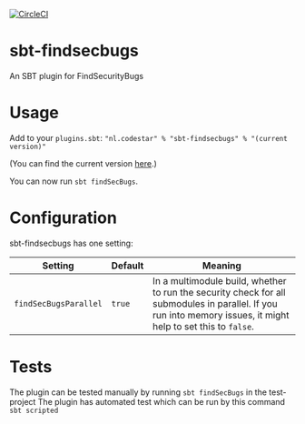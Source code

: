[![CircleCI](https://circleci.com/gh/code-star/sbt-findsecbugs.png)](https://circleci.com/gh/code-star/sbt-findsecbugs)

# sbt-findsecbugs
An SBT plugin for FindSecurityBugs

# Usage
Add to your `plugins.sbt`: `"nl.codestar" % "sbt-findsecbugs" % "(current version)"`

(You can find the current version [here](https://github.com/code-star/sbt-findsecbugs/releases).)

You can now run `sbt findSecBugs`.

# Configuration

sbt-findsecbugs has one setting:

|Setting|Default|Meaning|
|---|---|---|
|`findSecBugsParallel`|`true`|In a multimodule build, whether to run the security check for all submodules in parallel. If you run into memory issues, it might help to set this to `false`.|


# Tests
The plugin can be tested manually by running `sbt findSecBugs` in the test-project
The plugin has automated test which can be run by this command `sbt scripted`
